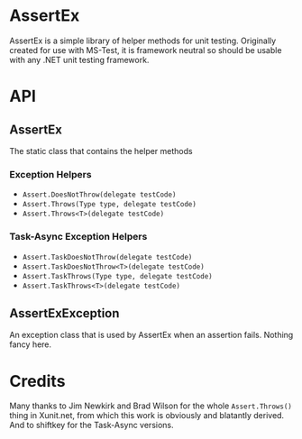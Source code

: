 # AssertEx 

AssertEx is a simple library of helper methods for unit testing.
Originally created for use with MS-Test, it is framework neutral so should be
usable with any .NET unit testing framework.

# API

## AssertEx 

The static class that contains the helper methods

### Exception Helpers

* `Assert.DoesNotThrow(delegate testCode)`
* `Assert.Throws(Type type, delegate testCode)`
* `Assert.Throws<T>(delegate testCode)`

### Task-Async Exception Helpers

* `Assert.TaskDoesNotThrow(delegate testCode)`
* `Assert.TaskDoesNotThrow<T>(delegate testCode)`
* `Assert.TaskThrows(Type type, delegate testCode)`
* `Assert.TaskThrows<T>(delegate testCode)`

## AssertExException 

An exception class that is used by AssertEx when an assertion fails. Nothing
fancy here.

# Credits

Many thanks to Jim Newkirk and Brad Wilson for the whole `Assert.Throws()` thing
in Xunit.net, from which this work is obviously and blatantly derived. And to shiftkey
for the Task-Async versions.